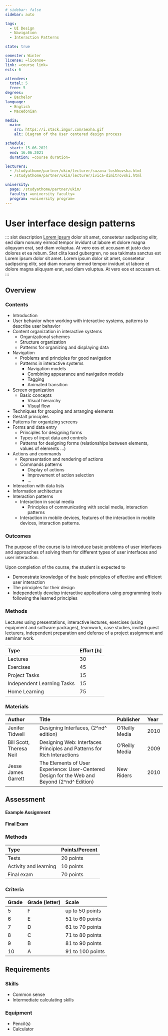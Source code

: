 ```yaml
---
# sidebar: false
sidebar: auto

tags:
  - UI Design
  - Navigation
  - Interaction Patterns

state: true

semester: Winter
license: =license=
link: =course link=
ects: 6

attendees:
  total: 5
  free: 5
degrees:
  - Bachelor
language:
  - English
  - Macedonian

media:
  main:
    src: https://i.stack.imgur.com/aexha.gif
    alt: Diagram of the User centered design process

schedule:
  start: 15.06.2021
  end: 16.06.2021
  duration: =course duration=

lecturers:
  - /studyathome/partner/ukim/lecturer/suzana-loshkovska.html
  - /studyathome/partner/ukim/lecturer/ivica-dimitrovski.html

university:
  page: /studyathome/partner/ukim/
  faculty: =university faculty=
  program: =university program=
---
```


# User interface design patterns

::: slot description
[Lorem ipsum](https://loremipsum.de/) dolor sit amet, consetetur sadipscing elitr, sed diam nonumy eirmod tempor invidunt ut labore et dolore magna aliquyam erat, sed diam voluptua.
At vero eos et accusam et justo duo dolores et ea rebum.
Stet clita kasd gubergren, no sea takimata sanctus est Lorem ipsum dolor sit amet.
Lorem ipsum dolor sit amet, consetetur sadipscing elitr, sed diam nonumy eirmod tempor invidunt ut labore et dolore magna aliquyam erat, sed diam voluptua.
At vero eos et accusam et.
:::

## Overview

### Contents

- Introduction
- User behavior when working with interactive systems, patterns to describe user behavior
- Content organization in interactive systems
  - Organizational schemes
  - Structure organization
  - Patterns for organizing and displaying data
- Navigation
  - Problems and principles for good navigation
  - Patterns in interactive systems
    - Navigation models
    - Combining appearance and navigation models
    - Tagging
    - Animated transition
- Screen organization
  - Basic concepts
    - Visual hierarchy
    - Visual flow
- Techniques for grouping and arranging elements
- Gestalt principles
- Patterns for organizing screens
- Forms and data entry
  - Principles for designing forms
  - Types of input data and controls
  - Patterns for designing forms (relationships between elements, values of elements ...)
- Actions and commands
  - Representation and rendering of actions
  - Commands patterns
    - Display of actions
    - Improvement of action selection
    - ...
- Interaction with data lists
- Information architecture
- Interaction patterns
  - Interaction in social media
    - Principles of communicating with social media, interaction patterns
  - Interaction in mobile devices, features of the interaction in mobile devices, interaction patterns.

### Outcomes

The purpose of the course is to introduce basic problems of user interfaces and approaches of solving them for different types of user interfaces and user interaction.

Upon completion of the course, the student is expected to

- Demonstrate knowledge of the basic principles of effective and efficient user interaction
- The principles for their design
- Independently develop interactive applications using programming tools following the learned principles

### Methods

Lectures using presentations, interactive lectures, exercises (using equipment and software packages), teamwork, case studies, invited guest lecturers, independent preparation and defense of a project assignment and seminar work.

| Type                       | Effort \[h\] |
| :------------------------- | :----------- |
| Lectures                   | 30           |
| Exercises                  | 45           |
| Project Tasks              | 15           |
| Independent Learning Tasks | 15           |
| Home Learning              | 75           |

### Materials

| Author                   | Title                                                                                        | Publisher      | Year |
| :----------------------- | :------------------------------------------------------------------------------------------- | :------------- | :--- |
| Jenifer Tidwell          | Designing Interfaces, (2^nd^ edition)                                                        | O’Reilly Media | 2010 |
| Bill Scott, Theresa Neil | Designing Web: Interfaces Principles and Patterns for Rich Interactions                      | O’Reilly Media | 2009 |
| Jesse James Garrett      | The Elements of User Experience: User-Centered Design for the Web and Beyond (2^nd^ Edition) | New Riders     | 2010 |

## Assessment

<!-- Describe Assessment procedure verbally -->

#### Example Assignment

<!-- Describe an example assignment definition -->

#### Final Exam

<!-- The final exam will be ... -->

### Methods

| Type                  | Points/Percent |
| :-------------------- | :------------- |
| Tests                 | 20 points      |
| Activity and learning | 10 points      |
| Final exam            | 70 points      |

### Criteria

| Grade | Grade (letter) | Scale            |
| :---- | :------------- | :--------------- |
| 5     | F              | up to 50 points  |
| 6     | E              | 51 to 60 points  |
| 7     | D              | 61 to 70 points  |
| 8     | C              | 71 to 80 points  |
| 9     | B              | 81 to 90 points  |
| 10    | A              | 91 to 100 points |

## Requirements

### Skills

- Common sense
- Intermediate calculating skills

### Equipment

- Pencil(s)
- Calculator
